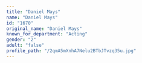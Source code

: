 ```yaml
---
title: "Daniel Mays"
name: "Daniel Mays"
id: "1670"
original_name: "Daniel Mays"
known_for_department: "Acting"
gender: "2"
adult: "false"
profile_path: "/2qmA5mXnhA7Nelu2BTbJTvzq35u.jpg"
---
```

